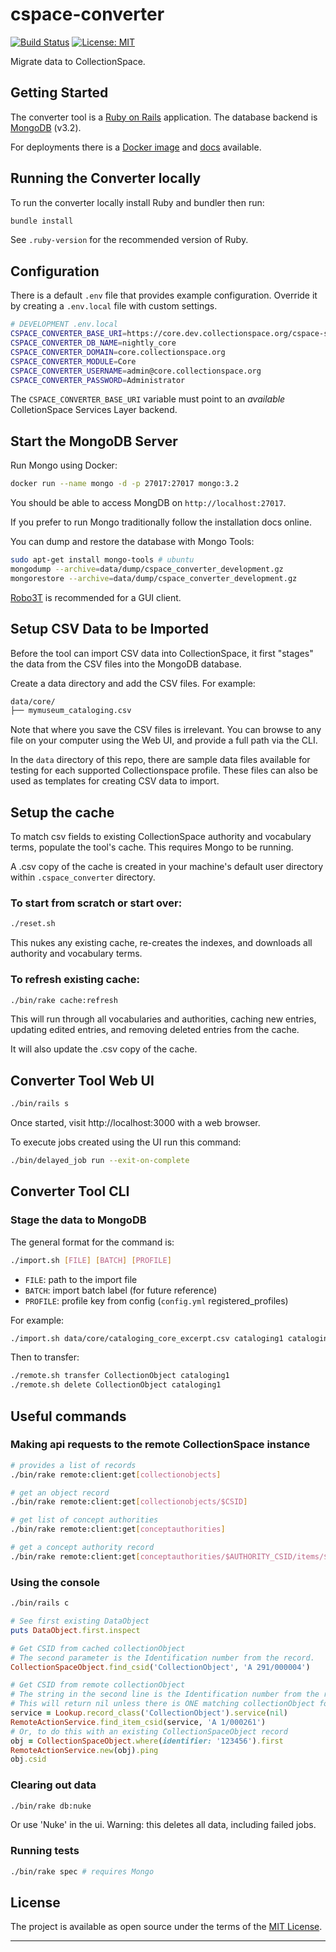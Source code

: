 # cspace-converter

[![Build Status](https://travis-ci.com/collectionspace/cspace-converter.svg?branch=master)](https://travis-ci.com/collectionspace/cspace-converter) [![License: MIT](https://img.shields.io/badge/license-MIT-blue.svg)](http://opensource.org/licenses/MIT)

Migrate data to CollectionSpace.

## Getting Started

The converter tool is a [Ruby on Rails](https://rubyonrails.org/) application.
The database backend is [MongoDB](https://www.mongodb.com/) (v3.2).

For deployments there is a [Docker image](https://hub.docker.com/repository/docker/collectionspace/cspace-converter) and [docs](docs/DEPLOYMENT.md) available.

## Running the Converter locally

To run the converter locally install Ruby and bundler then run:

```bash
bundle install
```

See `.ruby-version` for the recommended version of Ruby.

## Configuration

There is a default `.env` file that provides example configuration. Override it
by creating a `.env.local` file with custom settings.

```bash
# DEVELOPMENT .env.local
CSPACE_CONVERTER_BASE_URI=https://core.dev.collectionspace.org/cspace-services
CSPACE_CONVERTER_DB_NAME=nightly_core
CSPACE_CONVERTER_DOMAIN=core.collectionspace.org
CSPACE_CONVERTER_MODULE=Core
CSPACE_CONVERTER_USERNAME=admin@core.collectionspace.org
CSPACE_CONVERTER_PASSWORD=Administrator
```

The `CSPACE_CONVERTER_BASE_URI` variable must point to an _available_ ColletionSpace
Services Layer backend.

## Start the MongoDB Server

Run Mongo using Docker:

```bash
docker run --name mongo -d -p 27017:27017 mongo:3.2
```

You should be able to access MongDB on `http://localhost:27017`.

If you prefer to run Mongo traditionally follow the installation docs online.

You can dump and restore the database with Mongo Tools:

```bash
sudo apt-get install mongo-tools # ubuntu
mongodump --archive=data/dump/cspace_converter_development.gz
mongorestore --archive=data/dump/cspace_converter_development.gz
```

[Robo3T](https://robomongo.org/download) is recommended for a GUI client.

## Setup CSV Data to be Imported

Before the tool can import CSV data into CollectionSpace, it first "stages" the
data from the CSV files into the MongoDB database.

Create a data directory and add the CSV files. For example:

```txt
data/core/
├── mymuseum_cataloging.csv
```

Note that where you save the CSV files is irrelevant. You can browse to any file on your computer using the Web UI, and provide a full path via the CLI.

In the `data` directory of this repo, there are sample data files available for testing for each supported
Collectionspace profile. These files can also be used as templates for creating CSV data to import.

## Setup the cache

To match csv fields to existing CollectionSpace authority and vocabulary terms, populate the tool's cache. This requires Mongo to be running.

A .csv copy of the cache is created in your machine's default user directory within `.cspace_converter` directory.

### To start from scratch or start over:

```bash
./reset.sh
```

This nukes any existing cache, re-creates the indexes, and downloads all authority and vocabulary terms.

### To refresh existing cache:

``` bash
./bin/rake cache:refresh
```

This will run through all vocabularies and authorities, caching new entries, updating edited entries, and removing deleted entries from the cache.

It will also update the .csv copy of the cache.

## Converter Tool Web UI

```bash
./bin/rails s
```

Once started, visit http://localhost:3000 with a web browser.

To execute jobs created using the UI run this command:

```bash
./bin/delayed_job run --exit-on-complete
```

## Converter Tool CLI

### Stage the data to MongoDB

The general format for the command is:

```bash
./import.sh [FILE] [BATCH] [PROFILE]
```

- `FILE`: path to the import file
- `BATCH`: import batch label (for future reference)
- `PROFILE`: profile key from config (`config.yml` registered_profiles)

For example:

```bash
./import.sh data/core/cataloging_core_excerpt.csv cataloging1 cataloging
```

Then to transfer:

```bash
./remote.sh transfer CollectionObject cataloging1
./remote.sh delete CollectionObject cataloging1
```

## Useful commands

### Making api requests to the remote CollectionSpace instance

```bash
# provides a list of records
./bin/rake remote:client:get[collectionobjects]

# get an object record
./bin/rake remote:client:get[collectionobjects/$CSID]

# get list of concept authorities
./bin/rake remote:client:get[conceptauthorities]

# get a concept authority record
./bin/rake remote:client:get[conceptauthorities/$AUTHORITY_CSID/items/$TERM_CSID]
```

### Using the console

```bash
./bin/rails c
```

``` ruby
# See first existing DataObject
puts DataObject.first.inspect

# Get CSID from cached collectionObject
# The second parameter is the Identification number from the record.
CollectionSpaceObject.find_csid('CollectionObject', 'A 291/000004')

# Get CSID from remote collectionObject
# The string in the second line is the Identification number from the record.
# This will return nil unless there is ONE matching collectionObject found
service = Lookup.record_class('CollectionObject').service(nil)
RemoteActionService.find_item_csid(service, 'A 1/000261')
# Or, to do this with an existing CollectionSpaceObject record
obj = CollectionSpaceObject.where(identifier: '123456').first
RemoteActionService.new(obj).ping
obj.csid
```

### Clearing out data

```bash
./bin/rake db:nuke
```

Or use 'Nuke' in the ui. Warning: this deletes all data, including failed jobs.

### Running tests

```bash
./bin/rake spec # requires Mongo
```

## License

The project is available as open source under the terms of the [MIT License](http://opensource.org/licenses/MIT).

---
